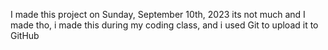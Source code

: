 I made this project on Sunday, September 10th, 2023
its not much and I made tho, i made this during my coding class, and i used Git to upload it to GitHub
